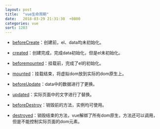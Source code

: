 ```yaml
---
layout: post
title:  "vue生命周期"
date:   2018-03-29 21:31:30  +0800
categories: vue
sort: 1203
---
```


-  [beforeCreate](https://cn.vuejs.org/v2/api/#beforeCreate)：创建前，el、data均未初始化。

-  [created](https://cn.vuejs.org/v2/api/#created)：创建完成，完成data初始化，但是el未初始化。

-  [beforemounted](https://cn.vuejs.org/v2/api/#beforemounted)：挂载前，完成了el的初始化。

-  [mounted](https://cn.vuejs.org/v2/api/#mounted)：挂载结束，将虚拟dom放到实际的dom原生上。

  -  [beforeUpdate](https://cn.vuejs.org/v2/api/#beforeUpdate)：data中的数据进行了更换。

  - [updated](https://cn.vuejs.org/v2/api/#updated)：实际页面中的文字进行了替换。

-  [beforeDestroy](https://cn.vuejs.org/v2/api/#beforeDestroy)：销毁前的方法，实例均可使用。

-  [destroyed](https://cn.vuejs.org/v2/api/#destroyed)：销毁结束的方法，vue解绑了所有dom原生，方法还可以调用，但是不能控制实际页面的dom元素。

